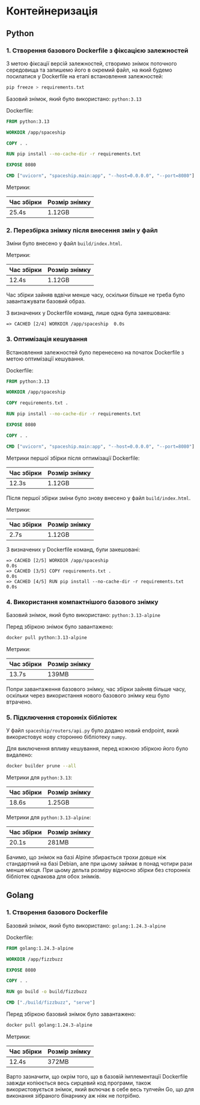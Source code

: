 # Контейнеризація
## Python
### 1. Створення базового Dockerfile з фіксацією залежностей
З метою фіксації версій залежностей, створимо знімок поточного середовища та
запишемо його в окремий файл, на який будемо посилатися у Dockerfile на етапі
встановлення залежностей:
```bash
pip freeze > requirements.txt
```

Базовий знімок, який було використано: `python:3.13`

Dockerfile:
```dockerfile
FROM python:3.13

WORKDIR /app/spaceship

COPY . .

RUN pip install --no-cache-dir -r requirements.txt

EXPOSE 8080

CMD ["uvicorn", "spaceship.main:app", "--host=0.0.0.0", "--port=8080"]
```

Метрики:

| Час збірки | Розмір знімку |
| - | - |
| 25.4s | 1.12GB |

### 2. Перезбірка знімку після внесення змін у файл
Зміни було внесено у файл `build/index.html`.

Метрики:

| Час збірки | Розмір знімку |
| - | - |
| 12.4s | 1.12GB |

Час збірки зайняв вдвічи менше часу, оскільки більше не треба було
завантажувати базовий образ.

З визначених у Dockerfile команд, лише одна була закешована:
```
=> CACHED [2/4] WORKDIR /app/spaceship  0.0s
```

### 3. Оптимізація кешування
Встановлення залежностей було перенесено на початок Dockerfile з метою
оптимізації кешування.

Dockerfile:
```dockerfile
FROM python:3.13

WORKDIR /app/spaceship

COPY requirements.txt .

RUN pip install --no-cache-dir -r requirements.txt

EXPOSE 8080

COPY . .

CMD ["uvicorn", "spaceship.main:app", "--host=0.0.0.0", "--port=8080"]
```

Метрики першої збірки після оптимізації Dockerfile:

| Час збірки | Розмір знімку |
| - | - |
| 12.3s | 1.12GB |

Після першої збірки зміни було знову внесено у файл `build/index.html`.

Метрики:

| Час збірки | Розмір знімку |
| - | - |
| 2.7s | 1.12GB |

З визначених у Dockerfile команд, були закешовані:
```
=> CACHED [2/5] WORKDIR /app/spaceship                              0.0s
=> CACHED [3/5] COPY requirements.txt .                             0.0s
=> CACHED [4/5] RUN pip install --no-cache-dir -r requirements.txt  0.0s
```

### 4. Використання компактнішого базового знімку
Базовий знімок, який було використано: `python:3.13-alpine`

Перед збіркою знімок було завантажено:
```bash
docker pull python:3.13-alpine
```

Метрики:

| Час збірки | Розмір знімку |
| - | - |
| 13.7s | 139MB |

Попри завантаження базового знімку, час збірки зайняв більше часу, оскільки
через використання нового базового знімку кеш було втрачено.

### 5. Підключення сторонніх бібліотек
У файл `spaceship/routers/api.py` було додано новий endpoint, який використовує
нову сторонню бібліотеку `numpy`.

Для виключення впливу кешування, перед кожною збіркою його було видалено:
```bash
docker builder prune --all
```

Метрики для `python:3.13`:

| Час збірки | Розмір знімку |
| - | - |
| 18.6s | 1.25GB |

Метрики для `python:3.13-alpine`:

| Час збірки | Розмір знімку |
| - | - |
| 20.1s | 281MB |

Бачимо, що знімок на базі Alpine збирається трохи довше ніж стандартний на базі
Debian, але при цьому займає в понад чотири рази менше місця. При цьому дельта
розміру відносно збірки без сторонніх бібліотек однакова для обох знімків.

## Golang
### 1. Створення базового Dockerfile
Базовий знімок, який було використано: `golang:1.24.3-alpine`

Dockerfile:
```dockerfile
FROM golang:1.24.3-alpine

WORKDIR /app/fizzbuzz

EXPOSE 8080

COPY . .

RUN go build -o build/fizzbuzz

CMD ["./build/fizzbuzz", "serve"]
```

Перед збіркою базовий знімок було завантажено:
```bash
docker pull golang:1.24.3-alpine
```

Метрики:

| Час збірки | Розмір знімку |
| - | - |
| 12.4s | 372MB |

Варто зазначити, що окрім того, що в базовій імплементації Dockerfile завжди
копіюється весь сирцевий код програми, також використовується знімок, який
включає в себе весь тулчейн Go, що для виконання зібраного бінарнику аж ніяк не
потрібно.
